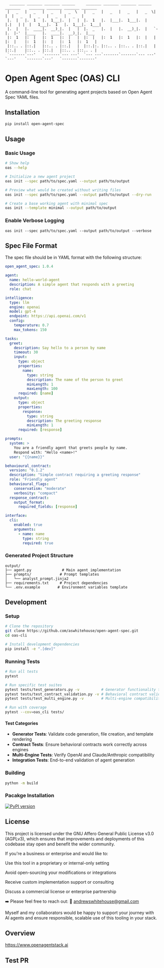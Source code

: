 ```
  _______ _______ _______ ______     _______ _______ _______ ______  _______    _______ _______ _______ _______
 |   _   |   _   |   _   |   _  \   |   _   |   _   |   _   |   _  \|       |  |   _   |   _   |   _   |   _   |
 |.  |   |.  1   |.  1___|.  |   |  |.  1   |.  |___|.  1___|.  |   |.|   | |  |   1___|.  1   |.  1___|.  1___|
 |.  |   |.  ____|.  __)_|.  |   |  |.  _   |.  |   |.  __)_|.  |   `-|.  |-'  |____   |.  ____|.  __)_|.  |___
 |:  1   |:  |   |:  1   |:  |   |  |:  |   |:  1   |:  1   |:  |   | |:  |    |:  1   |:  |   |:  1   |:  1   |
 |::.. . |::.|   |::.. . |::.|   |  |::.|:. |::.. . |::.. . |::.|   | |::.|    |::.. . |::.|   |::.. . |::.. . |
 `-------`---'   `-------`--- ---'  `--- ---`-------`-------`--- ---' `---'    `-------`---'   `-------`-------'
```

# Open Agent Spec (OAS) CLI

A command-line tool for generating agent projects based on Open Agent Spec YAML files.

## Installation

```bash
pip install open-agent-spec
```

## Usage

### Basic Usage
```bash
# Show help
oas --help

# Initialize a new agent project
oas init --spec path/to/spec.yaml --output path/to/output

# Preview what would be created without writing files
oas init --spec path/to/spec.yaml --output path/to/output --dry-run

# Create a base working agent with minimal spec
oas init --template minimal --output path/to/output
```

### Enable Verbose Logging
```
oas init --spec path/to/spec.yaml --output path/to/output --verbose
```

## Spec File Format
The spec file should be in YAML format with the following structure:

```yaml
open_agent_spec: 1.0.4

agent:
  name: hello-world-agent
  description: A simple agent that responds with a greeting
  role: chat

intelligence:
  type: llm
  engine: openai
  model: gpt-4
  endpoint: https://api.openai.com/v1
  config:
    temperature: 0.7
    max_tokens: 150

tasks:
  greet:
    description: Say hello to a person by name
    timeout: 30
    input:
      type: object
      properties:
        name:
          type: string
          description: The name of the person to greet
          minLength: 1
          maxLength: 100
      required: [name]
    output:
      type: object
      properties:
        response:
          type: string
          description: The greeting response
          minLength: 1
      required: [response]

prompts:
  system: >
    You are a friendly agent that greets people by name.
    Respond with: "Hello <name>!"
  user: "{{name}}"

behavioural_contract:
  version: "0.1.2"
  description: "Simple contract requiring a greeting response"
  role: "Friendly agent"
  behavioural_flags:
    conservatism: "moderate"
    verbosity: "compact"
  response_contract:
    output_format:
      required_fields: [response]

interface:
  cli:
    enabled: true
    arguments:
      - name: name
        type: string
        required: true
```

### Generated Project Structure
```
output/
├── agent.py              # Main agent implementation
├── prompts/             # Prompt templates
│   └── analyst_prompt.jinja2
├── requirements.txt     # Project dependencies
└── .env.example        # Environment variables template
```

## Development

### Setup
```bash
# Clone the repository
git clone https://github.com/aswhitehouse/open-agent-spec.git
cd oas-cli

# Install development dependencies
pip install -e ".[dev]"
```

### Running Tests
```bash
# Run all tests
pytest

# Run specific test suites
pytest tests/test_generators.py -v          # Generator functionality tests
pytest tests/test_contract_validation.py -v # Behavioral contract validation  
pytest tests/test_multi_engine.py -v        # Multi-engine compatibility (OpenAI/Claude)

# Run with coverage
pytest --cov=oas_cli tests/
```

#### Test Categories

- **Generator Tests**: Validate code generation, file creation, and template rendering
- **Contract Tests**: Ensure behavioral contracts work correctly across engines
- **Multi-Engine Tests**: Verify OpenAI and Claude/Anthropic compatibility
- **Integration Tests**: End-to-end validation of agent generation

### Building
```bash
python -m build
```

### Pacakge Installation
[![PyPI version](https://img.shields.io/pypi/v/open-agent-spec)](https://pypi.org/project/open-agent-spec/)

## License

This project is licensed under the GNU Affero General Public License v3.0 (AGPLv3), which ensures that improvements and deployments of this codebase stay open and benefit the wider community.

If you're a business or enterprise and would like to:

Use this tool in a proprietary or internal-only setting

Avoid open-sourcing your modifications or integrations

Receive custom implementation support or consulting

Discuss a commercial license or enterprise partnership

➡️ Please feel free to reach out:
📧 andrewswhitehouse@gmail.com

Myself and my collaborators would be happy to support your journey with AI agents and ensure responsible, scalable use of this tooling in your stack.

## Overview
https://www.openagentstack.ai

## Test PR
